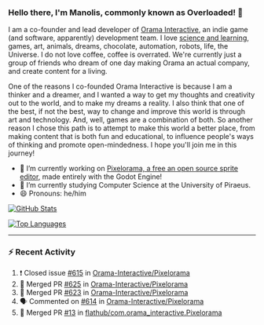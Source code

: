 ### Hello there, I'm Manolis, commonly known as Overloaded! 👋
I am a co-founder and lead developer of [Orama Interactive](https://www.orama-interactive.com/), an indie game (and software, apparently) development team. I love [science and learning](https://github.com/OverloadedOrama/KnowledgeBase), games, art, animals, dreams, chocolate, automation, robots, life, the Universe. I do not love coffee, coffee is overrated. We're currently just a group of friends who dream of one day making Orama an actual company, and create content for a living.

One of the reasons I co-founded Orama Interactive is because I am a thinker and a dreamer, and I wanted a way to get my thoughts and creativity out to the world, and to make my dreams a reality. I also think that one of the best, if not the best, way to change and improve this world is through art and technology. And, well, games are a combination of both. So another reason I chose this path is to attempt to make this world a better place, from making content that is both fun and educational, to influence people's ways of thinking and promote open-mindedness. I hope you'll join me in this journey!

- 🔭 I’m currently working on [Pixelorama, a free an open source sprite editor](https://github.com/Orama-Interactive/Pixelorama), made entirely with the Godot Engine!
- 🌱 I’m currently studying Computer Science at the University of Piraeus.
- 😄 Pronouns: he/him

[![GitHub Stats](https://github-readme-stats.vercel.app/api/?username=OverloadedOrama&show_icons=true&theme=merko)](https://github.com/anuraghazra/github-readme-stats)

[![Top Languages](https://github-readme-stats.vercel.app/api/top-langs/?username=OverloadedOrama&layout=compact&theme=merko)](https://github.com/anuraghazra/github-readme-stats)

---

### :zap: Recent Activity

<!--START_SECTION:activity-->
1. ❗️ Closed issue [#615](https://github.com/Orama-Interactive/Pixelorama/issues/615) in [Orama-Interactive/Pixelorama](https://github.com/Orama-Interactive/Pixelorama)
2. 🎉 Merged PR [#625](https://github.com/Orama-Interactive/Pixelorama/pull/625) in [Orama-Interactive/Pixelorama](https://github.com/Orama-Interactive/Pixelorama)
3. 🎉 Merged PR [#623](https://github.com/Orama-Interactive/Pixelorama/pull/623) in [Orama-Interactive/Pixelorama](https://github.com/Orama-Interactive/Pixelorama)
4. 🗣 Commented on [#614](https://github.com/Orama-Interactive/Pixelorama/issues/614) in [Orama-Interactive/Pixelorama](https://github.com/Orama-Interactive/Pixelorama)
5. 🎉 Merged PR [#13](https://github.com/flathub/com.orama_interactive.Pixelorama/pull/13) in [flathub/com.orama_interactive.Pixelorama](https://github.com/flathub/com.orama_interactive.Pixelorama)
<!--END_SECTION:activity-->

<!--
**OverloadedOrama/OverloadedOrama** is a ✨ _special_ ✨ repository because its `README.md` (this file) appears on your GitHub profile.

Here are some ideas to get you started:

- 👯 I’m looking to collaborate on ...
- 🤔 I’m looking for help with ...
- 💬 Ask me about ...
- 📫 How to reach me: ...
- ⚡ Fun fact: ...
-->
